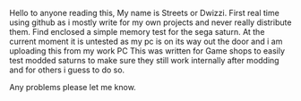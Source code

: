 Hello to anyone reading this, My name is Streets or Dwizzi. First real time using github as i mostly write for my own projects and never really distribute them.
Find enclosed a simple memory test for the sega saturn. At the current moment it is untested as my pc is on its way out the door and i am uploading this from my work PC 
This was written for Game shops to easily test modded saturns to make sure they still work internally after modding and for others i guess to do so. 


Any problems please let me know. 
